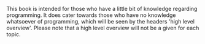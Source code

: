 This book is intended for those who have a little bit of knowledge regarding programming. It does cater towards those who have no knowledge whatsoever of programming, which will be seen by the headers 'high level overview'. Please note that a high level overview will not be a given for each topic.

